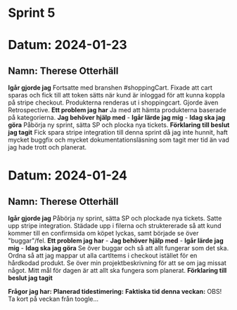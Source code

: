 # Sprint 5

# Datum: 2024-01-23

## Namn: Therese Otterhäll

**Igår gjorde jag** Fortsatte med branshen #shoppingCart. Fixade att cart sparas och fick till att token sätts när kund är inloggad för att kunna koppla på stripe checkout. Produkterna renderas ut i shoppingcart. Gjorde även Retrospective.
**Ett problem jag har** Ja med att hämta produkterna baserade på kategorierna.
**Jag behöver hjälp med** -
**Igår lärde jag mig** -
**Idag ska jag göra** Påbörja ny sprint, sätta SP och plocka nya tickets.
**Förklaring till beslut jag tagit** Fick spara stripe integration till denna sprint då jag inte hunnit, haft mycket buggfix och mycket dokumentationsläsning som tagit mer tid än vad jag hade trott och planerat.

# Datum: 2024-01-24

## Namn: Therese Otterhäll

**Igår gjorde jag** Påbörja ny sprint, sätta SP och plockade nya tickets. Satte upp stripe integration. Städade upp i filerna och struktererade så att kund kommer till en confirmsida om köpet lyckas, samt började se över "buggar"/fel.
**Ett problem jag har** -
**Jag behöver hjälp med** -
**Igår lärde jag mig** -
**Idag ska jag göra** Se över buggar och så att allt fungerar som det ska. Ordna så att jag mappar ut alla cartItems i checkout istället för en hårdkodad produkt. Se över min projektbeskrivning för att se om jag missat något. Mitt mål för dagen är att allt ska fungera som planerat.
**Förklaring till beslut jag tagit**

**Frågor jag har:**
**Planerad tidestimering:**
**Faktiska tid denna veckan:**
OBS! Ta kort på veckan från toogle...
